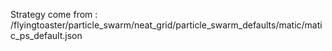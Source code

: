 Strategy come from : /flyingtoaster/particle_swarm/neat_grid/particle_swarm_defaults/matic/matic_ps_default.json